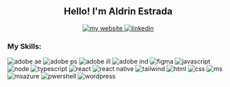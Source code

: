 <h2 align="center">Hello! I'm Aldrin Estrada</h2>
<p align="center">
  <a href="https://aldrinestrada.ca/">
    <img alt="my website" title="My Website" src="https://img.shields.io/badge/:badgeContent?style=social&label=My%20website&labelColor=purple&color=purple&link=https%3A%2F%2Faldrinestrada.ca%2F"/>
  </a>
  <a href="https://www.linkedin.com/in/aldrinestrada">
    <img alt="linkedin" title="linkedin" src="https://img.shields.io/badge/LinkedIn-0077B5?style=for-the-badge&logo=linkedin&logoColor=white"/>
  </a>
</p>

<h3>My Skills:</h3>

<p>
  <img alt="adobe ae" title="after effects" src="https://img.shields.io/badge/Adobe%20after%20affects-CF96FD?style=for-the-badge&logo=Adobe%20after%20effects&logoColor=393665"/>
   <img alt="adobe ps" title="photoshop" src="https://img.shields.io/badge/Adobe%20Photoshop-31A8FF?style=for-the-badge&logo=Adobe%20Photoshop&logoColor=black"/>
   <img alt="adobe ill" title="illustrator" src="https://img.shields.io/badge/Adobe%20Illustrator-FF9A00?style=for-the-badge&logo=adobe%20illustrator&logoColor=white"/>
   <img alt="adobe ind" title="indesign" src="https://img.shields.io/badge/Adobe%20InDesign-FF3366?style=for-the-badge&logo=Adobe%20InDesign&logoColor=white"/>
   <img alt="figma" title="figma" src="https://img.shields.io/badge/Figma-F24E1E?style=for-the-badge&logo=figma&logoColor=white"/>
   <img alt="javascript" title="javascript" src="https://img.shields.io/badge/JavaScript-323330?style=for-the-badge&logo=javascript&logoColor=F7DF1E"/>
   <img alt="node" title="node" src="https://img.shields.io/badge/Node.js-43853D?style=for-the-badge&logo=node.js&logoColor=white"/>
    <img alt="typescript" title="typescript" src="https://img.shields.io/badge/TypeScript-007ACC?style=for-the-badge&logo=typescript&logoColor=white"/>
    <img alt="react" title="react" src="https://img.shields.io/badge/React-20232A?style=for-the-badge&logo=react&logoColor=61DAFB"/>
    <img alt="react native" title="react native" src="https://img.shields.io/badge/React_Native-20232A?style=for-the-badge&logo=react&logoColor=61DAFB"/>
    <img alt="tailwind" title="tailwind" src="https://img.shields.io/badge/Tailwind_CSS-38B2AC?style=for-the-badge&logo=tailwind-css&logoColor=white"/>
   <img alt="html" title="html" src="https://img.shields.io/badge/HTML-239120?style=for-the-badge&logo=html5&logoColor=white"/>
   <img alt="css" title="css" src="https://img.shields.io/badge/CSS-239120?&style=for-the-badge&logo=css3&logoColor=white"/>
   <img alt="ms" title="ms" src="https://img.shields.io/badge/Microsoft_Office-D83B01?style=for-the-badge&logo=microsoft-office&logoColor=white"/>
   <img alt="msazure" title="msazure" src="https://img.shields.io/badge/Microsoft_Azure-0089D6?style=for-the-badge&logo=microsoft-azure&logoColor=white"/>
    <img alt="pwershell" title="pwershell" src="https://img.shields.io/badge/Powershell-2CA5E0?style=for-the-badge&logo=powershell&logoColor=white"/>
     <img alt="wordpress" title="wordpress" src="https://img.shields.io/badge/Wordpress-21759B?style=for-the-badge&logo=wordpress&logoColor=white"/>
    
  
</p>

<!--
**AldrinEstrada/AldrinEstrada** is a ✨ _special_ ✨ repository because its `README.md` (this file) appears on your GitHub profile.

Here are some ideas to get you started:

- 🔭 I’m currently working on ...
- 🌱 I’m currently learning ...
- 👯 I’m looking to collaborate on ...
- 🤔 I’m looking for help with ...
- 💬 Ask me about ...
- 📫 How to reach me: ...
- 😄 Pronouns: ...
- ⚡ Fun fact: ...
-->

